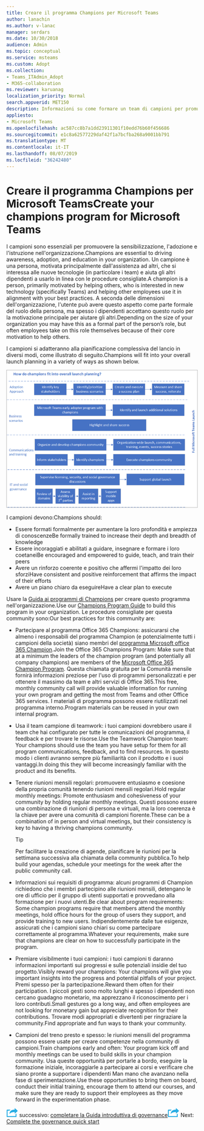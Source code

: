 ```yaml
---
title: Creare il programma Champions per Microsoft Teams
author: lanachin
ms.author: v-lanac
manager: serdars
ms.date: 10/30/2018
audience: Admin
ms.topic: conceptual
ms.service: msteams
ms.custom: Adopt
ms.collection:
- Teams_ITAdmin_Adopt
- M365-collaboration
ms.reviewer: karuanag
localization_priority: Normal
search.appverid: MET150
description: Informazioni su come formare un team di campioni per promuovere l'adozione di teams.
appliesto:
- Microsoft Teams
ms.openlocfilehash: ac587cc8b7a1dd23911301f10edd76b60f456686
ms.sourcegitcommit: e1c8a62577229daf42f1a7bcfba268a9001bb791
ms.translationtype: MT
ms.contentlocale: it-IT
ms.lasthandoff: 08/07/2019
ms.locfileid: "36242480"
---
```

# <a name="create-your-champions-program-for-microsoft-teams"></a><span data-ttu-id="376be-103">Creare il programma Champions per Microsoft Teams</span><span class="sxs-lookup"><span data-stu-id="376be-103">Create your champions program for Microsoft Teams</span></span>

<span data-ttu-id="376be-104">I campioni sono essenziali per promuovere la sensibilizzazione, l'adozione e l'istruzione nell'organizzazione.</span><span class="sxs-lookup"><span data-stu-id="376be-104">Champions are essential to driving awareness, adoption, and education in your organization.</span></span> <span data-ttu-id="376be-105">Un campione è una persona, motivata principalmente dall'assistenza ad altri, che si interessa alle nuove tecnologie (in particolare i team) e aiuta gli altri dipendenti a usarlo in linea con le procedure consigliate.</span><span class="sxs-lookup"><span data-stu-id="376be-105">A champion is a person, primarily motivated by helping others, who is interested in new technology (specifically Teams) and helping other employees use it in alignment with your best practices.</span></span> <span data-ttu-id="376be-106">A seconda delle dimensioni dell'organizzazione, l'utente può avere questo aspetto come parte formale del ruolo della persona, ma spesso i dipendenti accettano questo ruolo per la motivazione principale per aiutare gli altri.</span><span class="sxs-lookup"><span data-stu-id="376be-106">Depending on the size of your organization you may have this as a formal part of the person’s role, but often employees take on this role themselves because of their core motivation to help others.</span></span>

<span data-ttu-id="376be-107">I campioni si adatteranno alla pianificazione complessiva del lancio in diversi modi, come illustrato di seguito.</span><span class="sxs-lookup"><span data-stu-id="376be-107">Champions will fit into your overall launch planning in a variety of ways as shown below.</span></span>

![Illustrazione della pianificazione dell'avvio dei campioni](media/teams-adoption-champions.png)

<span data-ttu-id="376be-109">I campioni devono:</span><span class="sxs-lookup"><span data-stu-id="376be-109">Champions should:</span></span>

- <span data-ttu-id="376be-110">Essere formati formalmente per aumentare la loro profondità e ampiezza di conoscenze</span><span class="sxs-lookup"><span data-stu-id="376be-110">Be formally trained to increase their depth and breadth of knowledge</span></span>
- <span data-ttu-id="376be-111">Essere incoraggiati e abilitati a guidare, insegnare e formare i loro coetanei</span><span class="sxs-lookup"><span data-stu-id="376be-111">Be encouraged and empowered to guide, teach, and train their peers</span></span>
- <span data-ttu-id="376be-112">Avere un rinforzo coerente e positivo che affermi l'impatto dei loro sforzi</span><span class="sxs-lookup"><span data-stu-id="376be-112">Have consistent and positive reinforcement that affirms the impact of their efforts</span></span>
- <span data-ttu-id="376be-113">Avere un piano chiaro da eseguire</span><span class="sxs-lookup"><span data-stu-id="376be-113">Have a clear plan to execute</span></span>

<span data-ttu-id="376be-114">Usare la [Guida ai programmi di Champions](https://go.microsoft.com/fwlink/?linkid=854665) per creare questo programma nell'organizzazione.</span><span class="sxs-lookup"><span data-stu-id="376be-114">Use our [Champions Program Guide](https://go.microsoft.com/fwlink/?linkid=854665) to build this program in your organization.</span></span> <span data-ttu-id="376be-115">Le procedure consigliate per questa community sono:</span><span class="sxs-lookup"><span data-stu-id="376be-115">Our best practices for this community are:</span></span>

- <span data-ttu-id="376be-116">Partecipare al programma Office 365 Champions: assicurarsi che almeno i responsabili del programma Champion (e potenzialmente tutti i campioni della società) siano membri del [programma Microsoft office 365 Champion](https://aka.ms/O365Champions).</span><span class="sxs-lookup"><span data-stu-id="376be-116">Join the Office 365 Champions Program: Make sure that at a minimum the leaders of the champion program (and potentially all company champions) are members of the [Microsoft Office 365 Champion Program](https://aka.ms/O365Champions).</span></span> <span data-ttu-id="376be-117">Questa chiamata gratuita per la Comunità mensile fornirà informazioni preziose per l'uso di programmi personalizzati e per ottenere il massimo da team e altri servizi di Office 365.</span><span class="sxs-lookup"><span data-stu-id="376be-117">This free, monthly community call will provide valuable information for running your own program and getting the most from Teams and other Office 365 services.</span></span> <span data-ttu-id="376be-118">I materiali di programma possono essere riutilizzati nel programma interno.</span><span class="sxs-lookup"><span data-stu-id="376be-118">Program materials can be reused in your own internal program.</span></span>

- <span data-ttu-id="376be-119">Usa il team campione di teamwork: i tuoi campioni dovrebbero usare il team che hai configurato per tutte le comunicazioni del programma, il feedback e per trovare le risorse.</span><span class="sxs-lookup"><span data-stu-id="376be-119">Use the Teamwork Champion team: Your champions should use the team you have setup for them for all program communications, feedback, and to find resources.</span></span>  <span data-ttu-id="376be-120">In questo modo i clienti avranno sempre più familiarità con il prodotto e i suoi vantaggi.</span><span class="sxs-lookup"><span data-stu-id="376be-120">In doing this they will become increasingly familiar with the product and its benefits.</span></span>

- <span data-ttu-id="376be-121">Tenere riunioni mensili regolari: promuovere entusiasmo e coesione della propria comunità tenendo riunioni mensili regolari.</span><span class="sxs-lookup"><span data-stu-id="376be-121">Hold regular monthly meetings: Promote enthusiasm and cohesiveness of your community by holding regular monthly meetings.</span></span> <span data-ttu-id="376be-122">Questi possono essere una combinazione di riunioni di persona e virtuali, ma la loro coerenza è la chiave per avere una comunità di campioni fiorente.</span><span class="sxs-lookup"><span data-stu-id="376be-122">These can be a combination of in person and virtual meetings, but their consistency is key to having a thriving champions community.</span></span>

    > [!TIP]
    > <span data-ttu-id="376be-123">Per facilitare la creazione di agende, pianificare le riunioni per la settimana successiva alla chiamata della community pubblica.</span><span class="sxs-lookup"><span data-stu-id="376be-123">To help build your agendas, schedule your meetings for the week after the public community call.</span></span> 

- <span data-ttu-id="376be-124">Informazioni sui requisiti di programma: alcuni programmi di Champion richiedono che i membri partecipino alle riunioni mensili, detengano le ore di ufficio per il gruppo di utenti supportati e provvedano alla formazione per i nuovi utenti.</span><span class="sxs-lookup"><span data-stu-id="376be-124">Be clear about program requirements: Some champion programs require that members attend the monthly meetings, hold office hours for the group of users they support, and provide training to new users.</span></span> <span data-ttu-id="376be-125">Indipendentemente dalle tue esigenze, assicurati che i campioni siano chiari su come partecipare correttamente al programma.</span><span class="sxs-lookup"><span data-stu-id="376be-125">Whatever your requirements, make sure that champions are clear on how to successfully participate in the program.</span></span>

- <span data-ttu-id="376be-126">Premiare visibilmente i tuoi campioni: i tuoi campioni ti daranno informazioni importanti sui progressi e sulle potenziali insidie del tuo progetto.</span><span class="sxs-lookup"><span data-stu-id="376be-126">Visibly reward your champions: Your champions will give you important insights into the progress and potential pitfalls of your project.</span></span> <span data-ttu-id="376be-127">Premi spesso per la partecipazione.</span><span class="sxs-lookup"><span data-stu-id="376be-127">Reward them often for their participation.</span></span> <span data-ttu-id="376be-128">I piccoli gesti sono molto lunghi e spesso i dipendenti non cercano guadagno monetario, ma apprezzano il riconoscimento per i loro contributi.</span><span class="sxs-lookup"><span data-stu-id="376be-128">Small gestures go a long way, and often employees are not looking for monetary gain but appreciate recognition for their contributions.</span></span> <span data-ttu-id="376be-129">Trovare modi appropriati e divertenti per ringraziare la community.</span><span class="sxs-lookup"><span data-stu-id="376be-129">Find appropriate and fun ways to thank your community.</span></span> 

- <span data-ttu-id="376be-130">Campioni del treno presto e spesso: le riunioni mensili del programma possono essere usate per creare competenze nella community di campioni.</span><span class="sxs-lookup"><span data-stu-id="376be-130">Train champions early and often: Your program kick off and monthly meetings can be used to build skills in your champion community.</span></span> <span data-ttu-id="376be-131">Usa queste opportunità per portarle a bordo, eseguire la formazione iniziale, incoraggiarle a partecipare ai corsi e verificare che siano pronte a supportare i dipendenti Man mano che avanzano nella fase di sperimentazione.</span><span class="sxs-lookup"><span data-stu-id="376be-131">Use these opportunities to bring them on board, conduct their initial training, encourage them to attend our courses, and make sure they are ready to support their employees as they move forward in the experimentation phase.</span></span>  

<span data-ttu-id="376be-132">![Icona che rappresenta il passaggio](media/teams-adoption-next-icon.png) successivo: [completare la Guida introduttiva di governance](teams-adoption-governance-quick-start.md)</span><span class="sxs-lookup"><span data-stu-id="376be-132">![An icon representing the next step](media/teams-adoption-next-icon.png) Next: [Complete the governance quick start](teams-adoption-governance-quick-start.md)</span></span>

